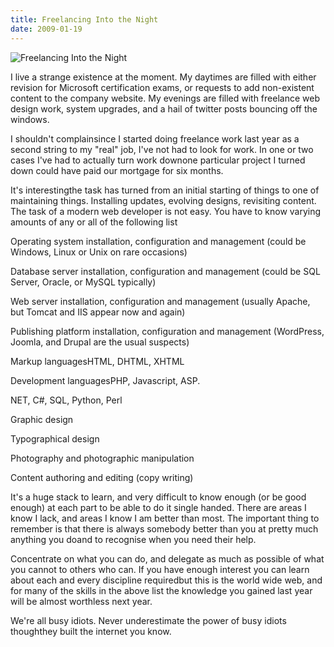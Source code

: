 ```yaml
---
title: Freelancing Into the Night
date: 2009-01-19
---
```


![Freelancing Into the Night](https://source.unsplash.com/0gkw_9fy0eQ/1600x900)

I live a strange existence at the moment. My daytimes are filled with either revision for Microsoft certification exams, or requests to add non-existent content to the company website. My evenings are filled with freelance web design work, system upgrades, and a hail of twitter posts bouncing off the windows.

I shouldn't complainsince I started doing freelance work last year as a second string to my "real" job, I've not had to look for work. In one or two cases I've had to actually turn work downone particular project I turned down could have paid our mortgage for six months.

It's interestingthe task has turned from an initial starting of things to one of maintaining things. Installing updates, evolving designs, revisiting content. The task of a modern web developer is not easy. You have to know varying amounts of any or all of the following list

Operating system installation, configuration and management (could be Windows, Linux or Unix on rare occasions)

Database server installation, configuration and management (could be SQL Server, Oracle, or MySQL typically)

Web server installation, configuration and management (usually Apache, but Tomcat and IIS appear now and again)

Publishing platform installation, configuration and management (WordPress, Joomla, and Drupal are the usual suspects)

Markup languagesHTML, DHTML, XHTML

Development languagesPHP, Javascript, ASP.

NET, C#, SQL, Python, Perl

Graphic design

Typographical design

Photography and photographic manipulation

Content authoring and editing (copy writing)

It's a huge stack to learn, and very difficult to know enough (or be good enough) at each part to be able to do it single handed. There are areas I know I lack, and areas I know I am better than most. The important thing to remember is that there is always somebody better than you at pretty much anything you doand to recognise when you need their help.

Concentrate on what you can do, and delegate as much as possible of what you cannot to others who can. If you have enough interest you can learn about each and every discipline requiredbut this is the world wide web, and for many of the skills in the above list the knowledge you gained last year will be almost worthless next year.

We're all busy idiots. Never underestimate the power of busy idiots thoughthey built the internet you know.